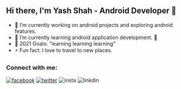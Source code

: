 ## Hi there, I'm Yash Shah - Android Developer 👋
- 🔭 I’m currently working on android projects and exploring android features.
- 🌱 I’m currently learning android application development. 🤣
- 🥅 2021 Goals: "learning learning learning"
- ⚡ Fun fact: I love to travel to new places.

### Connect with me:

[![facebook](<img align="left" width="22px" src="https://upload.wikimedia.org/wikipedia/commons/5/51/Facebook_f_logo_%282019%29.svg" />)]( https://www.facebook.com/syash2581)
[![twitter](<img align="left" alt="Twitter" width="22px" src="https://camo.githubusercontent.com/9354d286708efe5450394771240324309cd530a93524c988d92296fa01b4bd7e/68747470733a2f2f696d672e69636f6e73382e636f6d2f636f6c6f722f34382f3030303030302f6c696e6b6564696e2e706e67" />)](https://twitter.com/shahyash2582001)
![insta](<img align="left" alt="LinkedIn" width="22px" src="https://camo.githubusercontent.com/5b3c84ab5053790df98750af5c36c60fb05058f6f2d9f62e94cf48e3650cc4bc/68747470733a2f2f696d672e69636f6e73382e636f6d2f636f6c6f722f34382f3030303030302f747769747465722e706e67" />)
![linkdin](<img align="left" alt="Instagram" width="22px" src="https://camo.githubusercontent.com/f991abf5d57f3cc9a9c45c324520a871bd7c054ec68ef9a4f0444fee77f1e29e/68747470733a2f2f696d672e69636f6e73382e636f6d2f636f6c6f722f34382f3030303030302f696e7374616772616d2d6e65772e706e67" />)

###
